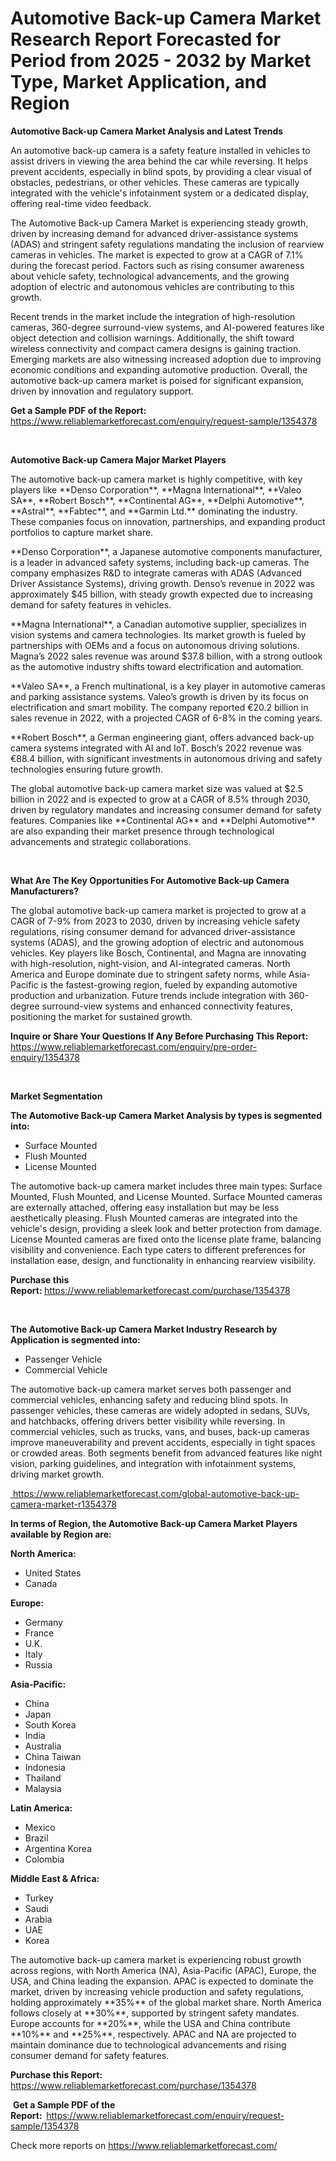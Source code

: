 <p><h1>Automotive Back-up Camera Market Research Report Forecasted for Period from 2025 -  2032 by Market Type, Market Application, and Region</h1></p><p><strong>Automotive Back-up Camera Market Analysis and Latest Trends</strong></p>
<p><p>An automotive back-up camera is a safety feature installed in vehicles to assist drivers in viewing the area behind the car while reversing. It helps prevent accidents, especially in blind spots, by providing a clear visual of obstacles, pedestrians, or other vehicles. These cameras are typically integrated with the vehicle's infotainment system or a dedicated display, offering real-time video feedback.</p><p>The Automotive Back-up Camera Market is experiencing steady growth, driven by increasing demand for advanced driver-assistance systems (ADAS) and stringent safety regulations mandating the inclusion of rearview cameras in vehicles. The market is expected to grow at a CAGR of 7.1% during the forecast period. Factors such as rising consumer awareness about vehicle safety, technological advancements, and the growing adoption of electric and autonomous vehicles are contributing to this growth.</p><p>Recent trends in the market include the integration of high-resolution cameras, 360-degree surround-view systems, and AI-powered features like object detection and collision warnings. Additionally, the shift toward wireless connectivity and compact camera designs is gaining traction. Emerging markets are also witnessing increased adoption due to improving economic conditions and expanding automotive production. Overall, the automotive back-up camera market is poised for significant expansion, driven by innovation and regulatory support.</p></p>
<p><strong>Get a Sample PDF of the Report:&nbsp;</strong> <a href="https://www.reliablemarketforecast.com/enquiry/request-sample/1354378?utm_campaign=1130&utm_medium=2&utm_source=Github&utm_content=ia&utm_term=24012025&utm_id=automotive-back-up-camera">https://www.reliablemarketforecast.com/enquiry/request-sample/1354378</a></p>
<p>&nbsp;</p>
<p><strong>Automotive Back-up Camera Major Market Players</strong></p>
<p><p>The automotive back-up camera market is highly competitive, with key players like **Denso Corporation**, **Magna International**, **Valeo SA**, **Robert Bosch**, **Continental AG**, **Delphi Automotive**, **Astral**, **Fabtec**, and **Garmin Ltd.** dominating the industry. These companies focus on innovation, partnerships, and expanding product portfolios to capture market share.</p><p>**Denso Corporation**, a Japanese automotive components manufacturer, is a leader in advanced safety systems, including back-up cameras. The company emphasizes R&D to integrate cameras with ADAS (Advanced Driver Assistance Systems), driving growth. Denso’s revenue in 2022 was approximately $45 billion, with steady growth expected due to increasing demand for safety features in vehicles.</p><p>**Magna International**, a Canadian automotive supplier, specializes in vision systems and camera technologies. Its market growth is fueled by partnerships with OEMs and a focus on autonomous driving solutions. Magna’s 2022 sales revenue was around $37.8 billion, with a strong outlook as the automotive industry shifts toward electrification and automation.</p><p>**Valeo SA**, a French multinational, is a key player in automotive cameras and parking assistance systems. Valeo’s growth is driven by its focus on electrification and smart mobility. The company reported €20.2 billion in sales revenue in 2022, with a projected CAGR of 6-8% in the coming years.</p><p>**Robert Bosch**, a German engineering giant, offers advanced back-up camera systems integrated with AI and IoT. Bosch’s 2022 revenue was €88.4 billion, with significant investments in autonomous driving and safety technologies ensuring future growth.</p><p>The global automotive back-up camera market size was valued at $2.5 billion in 2022 and is expected to grow at a CAGR of 8.5% through 2030, driven by regulatory mandates and increasing consumer demand for safety features. Companies like **Continental AG** and **Delphi Automotive** are also expanding their market presence through technological advancements and strategic collaborations.</p></p>
<p>&nbsp;</p>
<p><strong>What Are The Key Opportunities For Automotive Back-up Camera Manufacturers?</strong></p>
<p><p>The global automotive back-up camera market is projected to grow at a CAGR of 7-9% from 2023 to 2030, driven by increasing vehicle safety regulations, rising consumer demand for advanced driver-assistance systems (ADAS), and the growing adoption of electric and autonomous vehicles. Key players like Bosch, Continental, and Magna are innovating with high-resolution, night-vision, and AI-integrated cameras. North America and Europe dominate due to stringent safety norms, while Asia-Pacific is the fastest-growing region, fueled by expanding automotive production and urbanization. Future trends include integration with 360-degree surround-view systems and enhanced connectivity features, positioning the market for sustained growth.</p></p>
<p><strong>Inquire or Share Your Questions If Any Before Purchasing This Report:</strong> <a href="https://www.reliablemarketforecast.com/enquiry/pre-order-enquiry/1354378?utm_campaign=1130&utm_medium=2&utm_source=Github&utm_content=ia&utm_term=24012025&utm_id=automotive-back-up-camera">https://www.reliablemarketforecast.com/enquiry/pre-order-enquiry/1354378</a></p>
<p>&nbsp;</p>
<p><strong>Market Segmentation</strong></p>
<p><strong>The Automotive Back-up Camera Market Analysis by types is segmented into:</strong></p>
<p><ul><li>Surface Mounted</li><li>Flush Mounted</li><li>License Mounted</li></ul></p>
<p><p>The automotive back-up camera market includes three main types: Surface Mounted, Flush Mounted, and License Mounted. Surface Mounted cameras are externally attached, offering easy installation but may be less aesthetically pleasing. Flush Mounted cameras are integrated into the vehicle's design, providing a sleek look and better protection from damage. License Mounted cameras are fixed onto the license plate frame, balancing visibility and convenience. Each type caters to different preferences for installation ease, design, and functionality in enhancing rearview visibility.</p></p>
<p><strong>Purchase this Report:&nbsp;</strong><a href="https://www.reliablemarketforecast.com/purchase/1354378?utm_campaign=1130&utm_medium=2&utm_source=Github&utm_content=ia&utm_term=24012025&utm_id=automotive-back-up-camera">https://www.reliablemarketforecast.com/purchase/1354378</a></p>
<p>&nbsp;</p>
<p><strong>The Automotive Back-up Camera Market Industry Research by Application is segmented into:</strong></p>
<p><ul><li>Passenger Vehicle</li><li>Commercial Vehicle</li></ul></p>
<p><p>The automotive back-up camera market serves both passenger and commercial vehicles, enhancing safety and reducing blind spots. In passenger vehicles, these cameras are widely adopted in sedans, SUVs, and hatchbacks, offering drivers better visibility while reversing. In commercial vehicles, such as trucks, vans, and buses, back-up cameras improve maneuverability and prevent accidents, especially in tight spaces or crowded areas. Both segments benefit from advanced features like night vision, parking guidelines, and integration with infotainment systems, driving market growth.</p></p>
<p><a href="https://www.reliablemarketforecast.com/global-automotive-back-up-camera-market-r1354378?utm_campaign=1130&utm_medium=2&utm_source=Github&utm_content=ia&utm_term=24012025&utm_id=automotive-back-up-camera">&nbsp;https://www.reliablemarketforecast.com/global-automotive-back-up-camera-market-r1354378</a></p>
<p><strong>In terms of Region, the Automotive Back-up Camera Market Players available by Region are:</strong></p>
<p>
    <p> <strong> North America: </strong>
        <ul>
            <li>United States</li>
            <li>Canada</li>
        </ul>
        </p> 
    <p> <strong> Europe: </strong>
        <ul>
            <li>Germany</li>
            <li>France</li>
            <li>U.K.</li>
            <li>Italy</li>
            <li>Russia</li>
        </ul>
        </p> 
    <p> <strong> Asia-Pacific: </strong>
        <ul>
            <li>China</li>
            <li>Japan</li>
            <li>South Korea</li>
            <li>India</li>
            <li>Australia</li>
            <li>China Taiwan</li>
            <li>Indonesia</li>
            <li>Thailand</li>
            <li>Malaysia</li>
        </ul>
        </p> 
    <p> <strong> Latin America: </strong>
        <ul>
            <li>Mexico</li>
            <li>Brazil</li>
            <li>Argentina Korea</li>
            <li>Colombia</li>
        </ul>
        </p> 
    <p> <strong> Middle East & Africa: </strong>
        <ul>
            <li>Turkey</li>
            <li>Saudi</li>
            <li>Arabia</li>
            <li>UAE</li>
            <li>Korea</li>
        </ul>
    </p>
    </p>
<p><p>The automotive back-up camera market is experiencing robust growth across regions, with North America (NA), Asia-Pacific (APAC), Europe, the USA, and China leading the expansion. APAC is expected to dominate the market, driven by increasing vehicle production and safety regulations, holding approximately **35%** of the global market share. North America follows closely at **30%**, supported by stringent safety mandates. Europe accounts for **20%**, while the USA and China contribute **10%** and **25%**, respectively. APAC and NA are projected to maintain dominance due to technological advancements and rising consumer demand for safety features.</p></p>
<p><strong>Purchase this Report: </strong><a href="https://www.reliablemarketforecast.com/purchase/1354378?utm_campaign=1130&utm_medium=2&utm_source=Github&utm_content=ia&utm_term=24012025&utm_id=automotive-back-up-camera">https://www.reliablemarketforecast.com/purchase/1354378</a></p>
<p>&nbsp;<strong>Get a Sample PDF of the Report:&nbsp;&nbsp;</strong><a href="https://www.reliablemarketforecast.com/enquiry/request-sample/1354378?utm_campaign=1130&utm_medium=2&utm_source=Github&utm_content=ia&utm_term=24012025&utm_id=automotive-back-up-camera">https://www.reliablemarketforecast.com/enquiry/request-sample/1354378</a></p>
<p><strong></strong></p>
<p>Check more reports on <a href="https://www.reliablemarketforecast.com/?utm_campaign=1130&utm_medium=2&utm_source=Github&utm_content=ia&utm_term=24012025&utm_id=automotive-back-up-camera">https://www.reliablemarketforecast.com/</a></p>